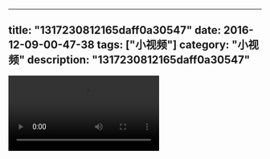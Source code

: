 
---
title: "1317230812165daff0a30547"
date: 2016-12-09-00-47-38
tags: ["小视频"]
category: "小视频"
description: "1317230812165daff0a30547"
---
<video src="http://ohtsqip0g.bkt.clouddn.com/1317230812165daff0a30547.mp4" controls="controls"></video>
